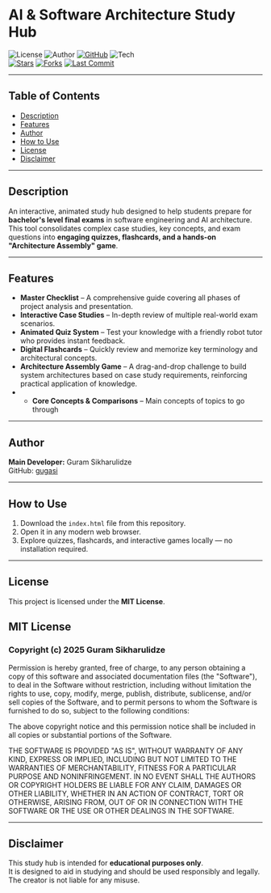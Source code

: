 # AI & Software Architecture Study Hub

![License](https://img.shields.io/badge/license-MIT-green.svg)
![Author](https://img.shields.io/badge/author-Guram%20Sikharulidze-blue)
[![GitHub](https://img.shields.io/badge/github-gugasi-black?logo=github)](https://github.com/gugasi)
![Tech](https://img.shields.io/badge/tech-HTML%2FCSS%2FJS-orange)  
[![Stars](https://img.shields.io/github/stars/gugasi/AI-Software-Architecture-Study-Hub?style=social)](https://github.com/gugasi/AI-Software-Architecture-Study-Hub/stargazers)
[![Forks](https://img.shields.io/github/forks/gugasi/AI-Software-Architecture-Study-Hub?style=social)](https://github.com/gugasi/AI-Software-Architecture-Study-Hub/network/members)
[![Last Commit](https://img.shields.io/github/last-commit/gugasi/AI-Software-Architecture-Study-Hub)](https://github.com/gugasi/AI-Software-Architecture-Study-Hub/commits/main)

---

## Table of Contents
- [Description](#-description)
- [Features](#-features)
- [Author](#-author)
- [How to Use](#-how-to-use)
- [License](#-license)
- [Disclaimer](#️-disclaimer)


---

## Description
An interactive, animated study hub designed to help students prepare for **bachelor's level final exams** in software engineering and AI architecture.  
This tool consolidates complex case studies, key concepts, and exam questions into **engaging quizzes, flashcards, and a hands-on "Architecture Assembly" game**.

---

## Features
- **Master Checklist** – A comprehensive guide covering all phases of project analysis and presentation.  
- **Interactive Case Studies** – In-depth review of multiple real-world exam scenarios.  
- **Animated Quiz System** – Test your knowledge with a friendly robot tutor who provides instant feedback.  
- **Digital Flashcards** – Quickly review and memorize key terminology and architectural concepts.  
- **Architecture Assembly Game** – A drag-and-drop challenge to build system architectures based on case study requirements, reinforcing practical application of knowledge.
- - **Core Concepts & Comparisons** – Main concepts of topics to go through

---

## Author
**Main Developer:** Guram Sikharulidze  
GitHub: [gugasi](https://github.com/gugasi)

---

## How to Use
1. Download the `index.html` file from this repository.  
2. Open it in any modern web browser.  
3. Explore quizzes, flashcards, and interactive games locally — no installation required.  

---

## License
This project is licensed under the **MIT License**.  


## MIT License
### Copyright (c) 2025 Guram Sikharulidze

Permission is hereby granted, free of charge, to any person obtaining a copy
of this software and associated documentation files (the "Software"), to deal
in the Software without restriction, including without limitation the rights
to use, copy, modify, merge, publish, distribute, sublicense, and/or sell
copies of the Software, and to permit persons to whom the Software is
furnished to do so, subject to the following conditions:

The above copyright notice and this permission notice shall be included in all
copies or substantial portions of the Software.

THE SOFTWARE IS PROVIDED "AS IS", WITHOUT WARRANTY OF ANY KIND, EXPRESS OR
IMPLIED, INCLUDING BUT NOT LIMITED TO THE WARRANTIES OF MERCHANTABILITY,
FITNESS FOR A PARTICULAR PURPOSE AND NONINFRINGEMENT. IN NO EVENT SHALL THE
AUTHORS OR COPYRIGHT HOLDERS BE LIABLE FOR ANY CLAIM, DAMAGES OR OTHER
LIABILITY, WHETHER IN AN ACTION OF CONTRACT, TORT OR OTHERWISE, ARISING FROM,
OUT OF OR IN CONNECTION WITH THE SOFTWARE OR THE USE OR OTHER DEALINGS IN THE
SOFTWARE.



---

## Disclaimer
This study hub is intended for **educational purposes only**.  
It is designed to aid in studying and should be used responsibly and legally.  
The creator is not liable for any misuse.

